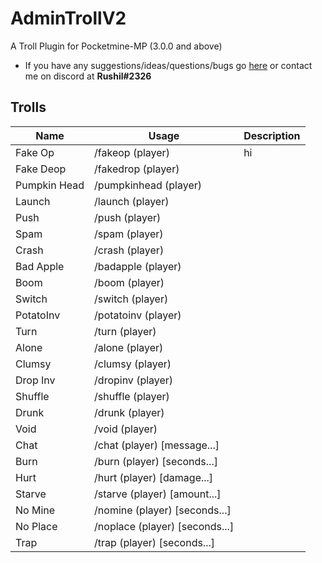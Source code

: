 # AdminTrollV2
A Troll Plugin for Pocketmine-MP (3.0.0 and above)

- If you have any suggestions/ideas/questions/bugs go [here](https://github.com/Rushil13579/AdminTrollV2/issues) or contact me on discord at **Rushil#2326**

## Trolls

Name | Usage | Description
-----|-------|------------
Fake Op | /fakeop (player) |  hi
Fake Deop | /fakedrop (player) |
Pumpkin Head | /pumpkinhead (player) |
Launch | /launch (player) |
Push | /push (player) |
Spam | /spam (player) |
Crash | /crash (player) |
Bad Apple | /badapple (player) |
Boom | /boom (player) |
Switch | /switch (player) |
PotatoInv | /potatoinv (player) |
Turn | /turn (player) |
Alone | /alone (player) |
Clumsy | /clumsy (player) |
Drop Inv | /dropinv (player)
Shuffle | /shuffle (player)
Drunk | /drunk (player)
Void | /void (player)
Chat | /chat (player) [message...]
Burn | /burn (player) [seconds...]
Hurt | /hurt (player) [damage...]
Starve | /starve (player) [amount...]
No Mine | /nomine (player) [seconds...]
No Place | /noplace (player) [seconds...]
Trap | /trap (player) [seconds...]
